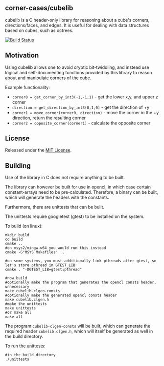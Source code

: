 corner-cases/cubelib
---

cubelib is a C header-only library for reasoning about a cube's corners, directions/faces, and edges. It is useful for
dealing with data structures based on cubes, such as octrees.

[![Build Status](https://travis-ci.org/realazthat/corner-cases.svg?branch=master)](https://travis-ci.org/realazthat/corner-cases)


Motivation
----

Using cubelib allows one to avoid cryptic bit-twiddling, and instead use logical and
self-documenting functions provided by this library to reason about and manipulate corners of the cube.

Example functionality:

* `corner0 = get_corner_by_int3(-1,-1,1)` - get the lower x,y, and upper z corner
* `direction = get_direction_by_int3(0,1,0)` - get the direction of +y
* `corner1 = move_corner(corner0, direction)` - move the corner in the +y direction, return the resulting corner
* `corner2 = opposite_corner(corner1)` - calculate the opposite corner





License
----

Released under the [MIT License](https://opensource.org/licenses/MIT).




Building
----

Use of the library in C does not require anything to be built.

The library can however be built for use in opencl, in which case certain constant-arrays need to be
pre-calculated. Therefore, a binary can be built, which will generate the headers with the constants.

Furthermore, there are unittests that can be built.

The unittests require googletest (gtest) to be installed on the system.

To build (on linux):

```
mkdir build
cd build
cmake ..
#on msys2/mingw-w64 you would run this instead
cmake -G"MSYS Makefiles" ..

#on some systems, you must additionally link pthreads after gtest, so let's store pthread in GTEST_LIB
cmake . "-DGTEST_LIB=gtest;pthread"

#now build
#optionally make the program that generates the opencl consts header, unnecessary
make cubelib-clgen-consts
#optionally make the generated opencl consts header
make cubelib.clgen.h
#make the unittests
make unittests
#or make all
make all
```

The program `cubelib-clgen-consts` will be built, which can generate the required header `cubelib.clgen.h`, which will itself be generated as well
in the build directory.

To run the unittests:

```
#in the build directory
./unittests
```

